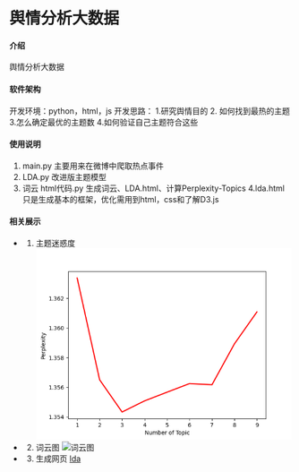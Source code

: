 # 舆情分析大数据

#### 介绍
舆情分析大数据

#### 软件架构
开发环境：python，html，js
开发思路：
1.研究舆情目的
2. 如何找到最热的主题
3.怎么确定最优的主题数
4.如何验证自己主题符合这些

#### 使用说明

1.  main.py  主要用来在微博中爬取热点事件
2.  LDA.py   改进版主题模型
3.  词云 html代码.py  生成词云、LDA.html、计算Perplexity-Topics
4.lda.html 只是生成基本的框架，优化需用到html，css和了解D3.js

#### 相关展示

- 1.  主题迷惑度
![主题迷惑度](model/Perplexity-Topics.png)
- 2.  词云图
![词云图](model/1.png)
- 3.  生成网页
[lda](https://gitee.com/dubochao1/LDA/tree/master/model/lda.html)